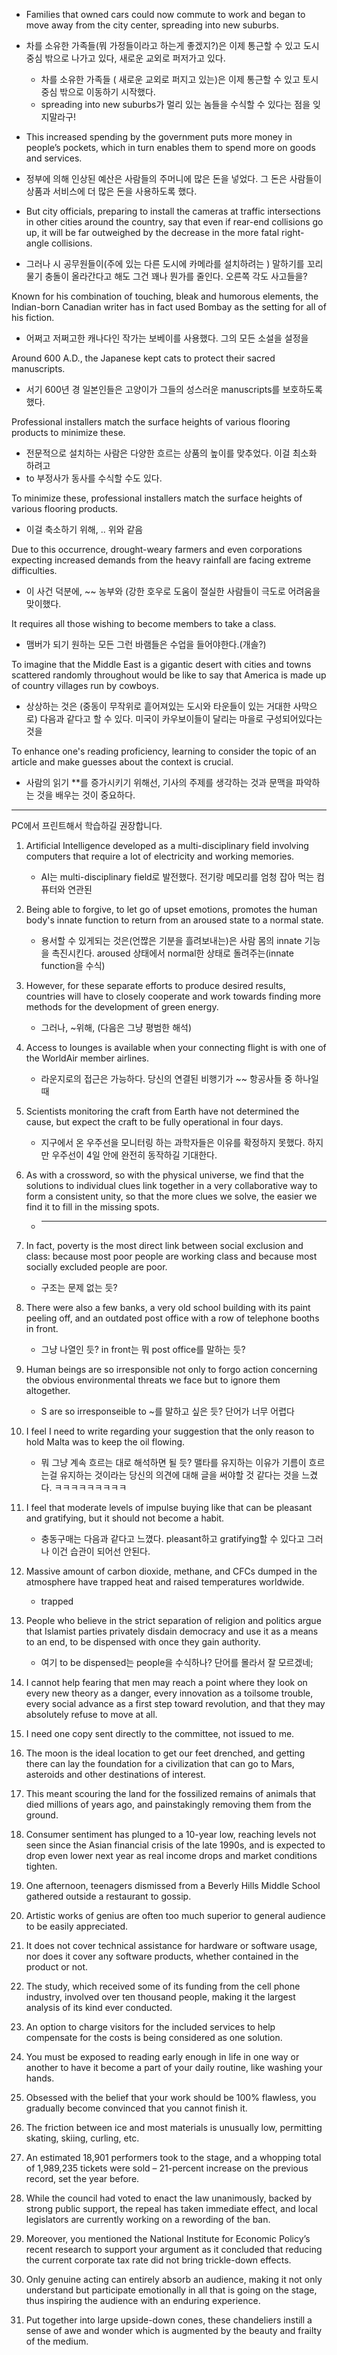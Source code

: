 - Families that owned cars could now commute to work and began to move away from the city center, spreading into new suburbs.
- 차를 소유한 가족들(뭐 가정들이라고 하는게 좋겠지?)은 이제 통근할 수 있고 도시 중심 밖으로 나가고 있다, 새로운 교외로 퍼저가고 있다. 
  - 차를 소유한 가족들 ( 새로운 교외로 퍼지고 있는)은 이제 통근할 수 있고 토시 중심 밖으로 이동하기 시작했다.
  - spreading into new suburbs가 멀리 있는 놈들을 수식할 수 있다는 점을 잊지말라구!

- This increased spending by the government puts more money in people’s pockets, which in turn enables them to spend more on goods and services.
- 정부에 의해 인상된 예산은 사람들의 주머니에 많은 돈을 넣었다. 그 돈은 사람들이 상품과 서비스에 더 많은 돈을 사용하도록 했다.

- But city officials, preparing to install the cameras at traffic intersections in other cities around the country, say that even if rear-end collisions go up, it will be far outweighed by the decrease in the more fatal right-angle collisions.
- 그러나 시 공무원들이(주에 있는 다른 도시에 카메라를 설치하려는 ) 말하기를 꼬리물기 충돌이 올라간다고 해도 그건 꽤나 뭔가를 줄인다. 오른쪽 각도 사고들을?

Known for his combination of touching, bleak and humorous elements, the Indian-born Canadian writer has in fact used Bombay as the setting for all of his fiction.
- 어쩌고 저쩌고한 캐나다인 작가는 보베이를 사용했다. 그의 모든 소설을 설정을

Around 600 A.D., the Japanese kept cats to protect their sacred manuscripts.
- 서기 600년 경 일본인들은 고양이가 그들의 성스러운 manuscripts를 보호하도록 했다.

Professional installers match the surface heights of various flooring products to minimize these.
- 전문적으로 설치하는 사람은 다양한 흐르는 상품의 높이를 맞추었다. 이걸 최소화 하려고
- to 부정사가 동사를 수식할 수도 있다.


To minimize these, professional installers match the surface heights of various flooring products.
- 이걸 축소하기 위해, .. 위와 같음

Due to this occurrence, drought-weary farmers and even corporations expecting increased demands from the heavy rainfall are facing extreme difficulties.
- 이 사건 덕분에, ~~ 농부와 (강한 호우로 도움이 절실한 사람들이 극도로 어려움을 맞이했다.

It requires all those wishing to become members to take a class.
- 맴버가 되기 원하는 모든 그런 바램들은 수업을 들어야한다.(개솔?)

To imagine that the Middle East is a gigantic desert with cities and towns scattered randomly throughout would be like to say that America is made up of country villages run by cowboys.
- 상상하는 것은 (중동이 무작위로 흩어져있는 도시와 타운들이 있는 거대한 사막으로) 다음과 같다고 할 수 있다. 미국이 카우보이들이 달리는 마을로 구성되어있다는 것을

To enhance one's reading proficiency, learning to consider the topic of an article and make guesses about the context is crucial.
- 사람의 읽기 **를 증가시키기 위해선, 기사의 주제를 생각하는 것과 문맥을 파악하는 것을 배우는 것이 중요하다.



<hr/>
PC에서 프린트해서 학습하길 권장합니다.

1. Artificial Intelligence developed as a multi-disciplinary field involving computers that require a lot of electricity and working memories.
    - AI는 multi-disciplinary field로 발전했다. 전기랑 메모리를 엄청 잡아 먹는 컴퓨터와 연관된

2. Being able to forgive, to let go of upset emotions, promotes the human body's innate function to return from an aroused state to a normal state.
    - 용서할 수 있게되는 것은(언짢은 기분을 흘려보내는)은 사람 몸의 innate 기능을 촉진시킨다. aroused 상태에서 normal한 상태로 돌려주는(innate function을 수식)

3. However, for these separate efforts to produce desired results, countries will have to closely cooperate and work towards finding more methods for the development of green energy.
    - 그러나, ~위해, (다음은 그냥 평범한 해석)

4. Access to lounges is available when your connecting flight is with one of the WorldAir member airlines.
    - 라운지로의 접근은 가능하다. 당신의 연결된 비행기가 ~~ 항공사들 중 하나일 때

5. Scientists monitoring the craft from Earth have not determined the cause, but expect the craft to be fully operational in four days.
    - 지구에서 온 우주선을 모니터링 하는 과학자들은 이유를 확정하지 못했다. 하지만 우주선이 4일 안에 완전히 동작하길 기대한다.

6. As with a crossword, so with the physical universe, we find that the solutions to individual clues link together in a very collaborative way to form a consistent unity, so that the more clues we solve, the easier we find it to fill in the missing spots.
    - *************

7. In fact, poverty is the most direct link between social exclusion and class: because most poor people are working class and because most socially excluded people are poor.
    - 구조는 문제 없는 듯?

8. There were also a few banks, a very old school building with its paint peeling off, and an outdated post office with a row of telephone booths in front.
    - 그냥 나열인 듯? in front는 뭐 post office를 말하는 듯?

9.  Human beings are so irresponsible not only to forgo action concerning the obvious environmental threats we face but to ignore them altogether.
    - S are so irresponseible to ~를 말하고 싶은 듯? 단어가 너무 어렵다

10. I feel I need to write regarding your suggestion that the only reason to hold Malta was to keep the oil flowing.
    - 뭐 그냥 계속 흐르는 대로 해석하면 될 듯? 맬타를 유지하는 이유가 기름이 흐르는걸 유지하는 것이라는 당신의 의견에 대해 글을 써야할 것 같다는 것을 느겼다. ㅋㅋㅋㅋㅋㅋㅋㅋㅋ

11. I feel that moderate levels of impulse buying like that can be pleasant and gratifying, but it should not become a habit.
    - 충동구매는 다음과 같다고 느꼈다. pleasant하고 gratifying할 수 있다고 그러나 이건 습관이 되어선 안된다.

12. Massive amount of carbon dioxide, methane, and CFCs dumped in the atmosphere have trapped heat and raised temperatures worldwide.
    - trapped

13. People who believe in the strict separation of religion and politics argue that Islamist parties privately disdain democracy and use it as a means to an end, to be dispensed with once they gain authority.
    - 여기 to be dispensed는 people을 수식하나? 단어를 몰라서 잘 모르겠네;

14. I cannot help fearing that men may reach a point where they look on every new theory as a danger, every innovation as a toilsome trouble, every social advance as a first step toward revolution, and that they may absolutely refuse to move at all.
15. I need one copy sent directly to the committee, not issued to me.
16. The moon is the ideal location to get our feet drenched, and getting there can lay the foundation for a civilization that can go to Mars, asteroids and other destinations of interest.
17. This meant scouring the land for the fossilized remains of animals that died millions of years ago, and painstakingly removing them from the ground.
18. Consumer sentiment has plunged to a 10-year low, reaching levels not seen since the Asian financial crisis of the late 1990s, and is expected to drop even lower next year as real income drops and market conditions tighten.
19. One afternoon, teenagers dismissed from a Beverly Hills Middle School gathered outside a restaurant to gossip.
20. Artistic works of genius are often too much superior to general audience to be easily appreciated.
21. It does not cover technical assistance for hardware or software usage, nor does it cover any software products, whether contained in the product or not.
22. The study, which received some of its funding from the cell phone industry, involved over ten thousand people, making it the largest analysis of its kind ever conducted.
23. An option to charge visitors for the included services to help compensate for the costs is being considered as one solution.
24. You must be exposed to reading early enough in life in one way or another to have it become a part of your daily routine, like washing your hands.
25. Obsessed with the belief that your work should be 100% flawless, you gradually become convinced that you cannot finish it.
26. The friction between ice and most materials is unusually low, permitting skating, skiing, curling, etc.
27. An estimated 18,901 performers took to the stage, and a whopping total of 1,989,235 tickets were sold – 21-percent increase on the previous record, set the year before.
28. While the council had voted to enact the law unanimously, backed by strong public support, the repeal has taken immediate effect, and local legislators are currently working on a rewording of the ban.
29. Moreover, you mentioned the National Institute for Economic Policy’s recent research to support your argument as it concluded that reducing the current corporate tax rate did not bring trickle-down effects.
30. Only genuine acting can entirely absorb an audience, making it not only understand but participate emotionally in all that is going on the stage, thus inspiring the audience with an enduring experience.
31. Put together into large upside-down cones, these chandeliers instill a sense of awe and wonder which is augmented by the beauty and frailty of the medium.